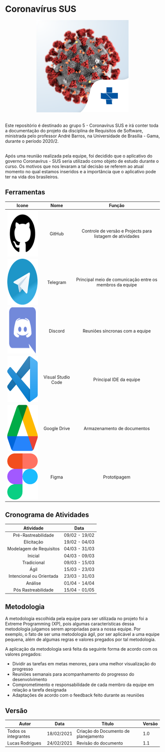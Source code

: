 # Coronavírus SUS

<div align="center">
  <img width="300" height="300" src="../../docs/assets/icons/aplicativo_coronavirus_sus-18919088.png">
</div>

<br />

Este repositório é destinado ao grupo 5 - Coronavírus SUS e irá conter toda a documentação do projeto da disciplina de Requisitos de Software, ministrada pelo professor André Barros, na Universidade de Brasília - Gama, durante o período 2020/2.

<br />
Após uma reunião realizada pela equipe, foi decidido que o aplicativo do governo Coronavírus - SUS seria utilizado como objeto de estudo durante o curso. Os motivos que nos levaram a tal decisão se referem ao atual momento no qual estamos inseridos e a importância que o aplicativo pode ter na vida dos brasileiros. 

<br />

## Ferramentas

| Icone | Nome | Função | 
|:--:|:--:|:--:| 
| <img width="150" height="150" src="../../docs/assets/icons/github.png"> | GitHub | Controle de versão e Projects para listagem de atividades | 
| <img width="150" height="150" src="../../docs/assets/icons/telegram.png"> | Telegram | Principal meio de comunicação entre os membros da equipe | 
| <img width="150" height="150" src="../../docs/assets/icons/discord.png"> | Discord | Reuniões síncronas com a equipe | 
| <img width="150" height="150" src="../../docs/assets/icons/VSCode.png"> | Visual Studio Code | Principal IDE da equipe | 
| <img width="150" height="150" src="../../docs/assets/icons/drive.png"> | Google Drive | Armazenamento de documentos | 
| <img width="150" height="150" src="../../docs/assets/icons/figma.png"> | Figma | Prototipagem | 


## Cronograma de Atividades

| Atividade | Data |
|:--:|:--:|
| Pré-Rastreabilidade | 09/02 - 19/02  |
| Elicitação | 19/02 - 04/03  |
| Modelagem de Requisitos | 04/03 - 31/03  |
| Inicial | 04/03 - 09/03  |
| Tradicional | 09/03 - 15/03  |
| Ágil | 15/03 - 23/03  |
| Intencional ou Orientada | 23/03 - 31/03  |
| Análise | 01/04 - 14/04  |
| Pós Rastreabilidade | 15/04 - 01/05  |

## Metodologia

A metodologia escolhida pela equipe para ser utilizada no projeto foi a Extreme Programming (XP), pois algumas características dessa metodologia julgamos serem apropriadas para a nossa equipe. Por exemplo, o fato de ser uma metodologia ágil, por ser aplicável a uma equipe pequena, além de algumas regras e valores pregados por tal metodologia.

A aplicação da metodologia será feita da seguinte forma de acordo com os valores pregados:

- Dividir as tarefas em metas menores, para uma melhor visualização do progresso
- Reuniões semanais para acompanhamento do progresso do desenvolvimento
- Comprometimento e responsabilidade de cada membro da equipe em relação a tarefa designada
- Adaptações de acordo com o feedback feito durante as reuniões

## Versão

| Autor | Data | Título | Versão |
|--|--|--|--|
| Todos os integrantes | 18/02/2021 | Criação do Documento de planejamento | 1.0 |
| Lucas Rodrigues | 24/02/2021 | Revisão do documento | 1.1 |
